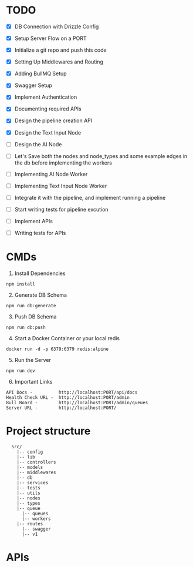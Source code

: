 # TODO

- [x] DB Connection with Drizzle Config
- [x] Setup Server Flow on a PORT
- [x] Initialize a git repo and push this code
- [x] Setting Up Middlewares and Routing
- [x] Adding BullMQ Setup
- [x] Swagger Setup
- [x] Implement Authentication
- [x] Documenting required APIs
- [x] Design the pipeline creation API
- [x] Design the Text Input Node
- [ ] Design the AI Node
- [ ] Let's Save both the nodes and node_types and some example edges in the db before implementing the workers
- [ ] Implementing AI Node Worker
- [ ] Implementing Text Input Node Worker
- [ ] Integrate it with the pipeline, and implement running a pipeline
- [ ] Start writing tests for pipeline excution
- [ ] Implement APIs
- [ ] Writing tests for APIs


# CMDs

1. Install Dependencies
```
npm install
```

2. Generate DB Schema
```
npm run db:generate
```

3. Push DB Schema
```
npm run db:push
```

4. Start a Docker Container or your local redis
```
docker run -d -p 6379:6379 redis:alpine
```

5. Run the Server
```
npm run dev
```

6. Important Links
```
API Docs -          http://localhost:PORT/api/docs
Health Check URL -  http://localhost:PORT/admin
Bull Board -        http://localhost:PORT/admin/queues
Server URL -        http://localhost:PORT/
```



# Project structure

```
  src/
    |-- config
    |-- lib
    |-- controllers
    |-- models
    |-- middlewares
    |-- db
    |-- services
    |-- tests
    |-- utils
    |-- nodes
    |-- types
    |-- queue
      |-- queues
      |-- workers
    |-- routes
      |-- swagger
      |-- v1
```

# APIs
